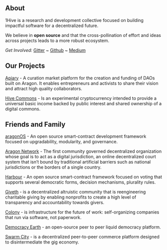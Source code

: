 ## About
1Hive is a research and development collective focused on building impactful software for a decentralized future.

We believe in **open source** and that the cross-pollination of effort and ideas across projects leads to a more robust ecosystem.

*Get Involved:* [Gitter](https://gitter.im/1Hive) ~ [Github](https://github.com/1Hive) ~ [Medium](https://medium.com/hive-commons)

## Our Projects
[Apiary](https://github.com/1Hive/Apiary) - A curation market platform for the creation and funding of DAOs built on Aragon. It enables entrepreneurs and activists to share their vision and attract high quality collaborators.

[Hive Commons](https://github.com/1Hive/Hive-Commons) - Is an experimental cryptocurrency intended to provide a universal basic income backed by public interest and shared ownership of a digital commons. 

## Friends and Family
[aragonOS](https://wiki.aragon.one/documentation/aragonOS/) - An open source smart-contract development framework focused on upgradability, modularity, and governance.

[Aragon Network](https://aragon.one/network/) - The first community governed decentralized organization whose goal is to act as a digital jurisdiction, an online decentralized court system that isn’t bound by traditional artificial barriers such as national jurisdictions or the borders of a single country.

[Harbour](https://www.harbourproject.io) - An open source smart-contract framework focused on voting that supports several democratic forms, decision mechanisms, plurality rules.

[Giveth](https://giveth.io) - is a decentralized altruistic community that is reengineering charitable giving by enabling nonprofits to create a high level of transparency and accountability towards givers.

[Colony](https://colony.io) - is infrastructure for the future of work: self-organizing companies that run via software, not paperwork.

[Democracy Earth](https://www.democracy.earth) - an open-source peer to peer liquid democracy platform.

[Swarm City](https://swarm.city) - is a decentralized peer-to-peer commerce platform designed to disintermediate the gig economy.
